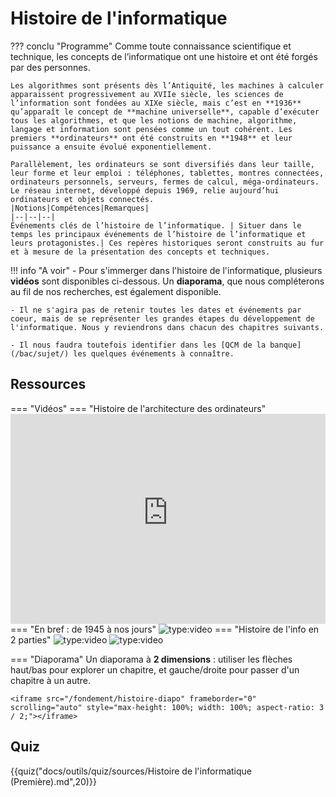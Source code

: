 # Histoire de l'informatique

??? conclu "Programme"
    Comme toute connaissance scientifique et technique, les concepts de l’informatique ont une histoire et ont été forgés par des personnes.

    Les algorithmes sont présents dès l’Antiquité, les machines à calculer apparaissent progressivement au XVIIe siècle, les sciences de l’information sont fondées au XIXe siècle, mais c’est en **1936** qu’apparaît le concept de **machine universelle**, capable d’exécuter tous les algorithmes, et que les notions de machine, algorithme, langage et information sont pensées comme un tout cohérent. Les premiers **ordinateurs** ont été construits en **1948** et leur puissance a ensuite évolué exponentiellement.

    Parallèlement, les ordinateurs se sont diversifiés dans leur taille, leur forme et leur emploi : téléphones, tablettes, montres connectées, ordinateurs personnels, serveurs, fermes de calcul, méga-ordinateurs. Le réseau internet, développé depuis 1969, relie aujourd’hui ordinateurs et objets connectés.
    |Notions|Compétences|Remarques|
    |--|--|--| 
    Événements clés de l’histoire de l’informatique. | Situer dans le temps les principaux événements de l’histoire de l’informatique et leurs protagonistes.| Ces repères historiques seront construits au fur et à mesure de la présentation des concepts et techniques.

!!! info "A voir"
    - Pour s'immerger dans l'histoire de l'informatique, plusieurs **vidéos** sont disponibles ci-dessous. Un **diaporama**, que nous compléterons au fil de nos recherches, est également disponible.

    - Il ne s'agira pas de retenir toutes les dates et événements par coeur, mais de se représenter les grandes étapes du développement de l'informatique. Nous y reviendrons dans chacun des chapitres suivants.

    - Il nous faudra toutefois identifier dans les [QCM de la banque](/bac/sujet/) les quelques événements à connaître.  

## Ressources

=== "Vidéos"
    === "Histoire de l'architecture des ordinateurs"
        <iframe title="Une histoire de l’architecture des ordinateurs - Les cours Lumni - Lycée" src="https://video.lycee-experimental.org/videos/embed/c26bcb62-baeb-47bc-9916-abd2ad502839" allowfullscreen="" sandbox="allow-same-origin allow-scripts allow-popups" style="width: 100%; aspect-ratio: 3 / 2;" frameborder="0"></iframe>
    === "En bref : de 1945 à nos jours"
        ![type:video](https://www.youtube.com/embed/dcN9QXxmRqk)
    === "Histoire de l'info en 2 parties"
        ![type:video](https://www.youtube.com/embed/dJdiSN9q5QE)
        ![type:video](https://www.youtube.com/embed/NNxAKALRePo)
     
=== "Diaporama"
    Un diaporama à **2 dimensions** : utiliser les flèches haut/bas pour explorer un chapitre, et gauche/droite pour passer d'un chapitre à un autre.

    <iframe src="/fondement/histoire-diapo" frameborder="0" scrolling="auto" style="max-height: 100%; width: 100%; aspect-ratio: 3 / 2;"></iframe>

## Quiz

{{quiz("docs/outils/quiz/sources/Histoire de l'informatique (Première).md",20)}}


